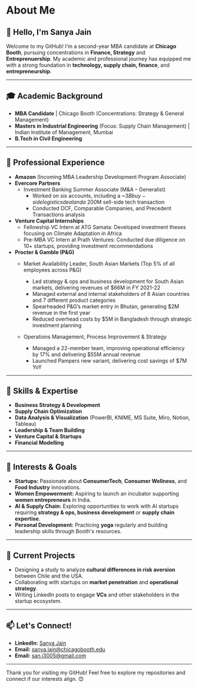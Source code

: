 # About Me

## 👋 Hello, I'm Sanya Jain

Welcome to my GitHub! I'm a second-year MBA candidate at **Chicago Booth**, pursuing concentrations in **Finance, Strategy** and **Entreprenuership**. My academic and professional journey has equipped me with a strong foundation in **technology, supply chain, finance**, and **entrepreneurship**.

---

## 🎓 Academic Background
- **MBA Candidate** | Chicago Booth (Concentrations: Strategy & General Management)
- **Masters in Industrial Engineering** (Focus: Supply Chain Management) | Indian Institute of Management, Mumbai
- **B.Tech in Civil Engineering**

---

## 💼 Professional Experience
- **Amazon** (Incoming MBA Leadership Development Program Associate)
- **Evercore Partners**  
  - Investment Banking Summer Associate (M&A – Generalist)  
    - Worked on six accounts, including a ~$3B buy-side logistics deal and a ~$200M sell-side tech transaction  
    - Conducted DCF, Comparable Companies, and Precedent Transactions analysis
- **Venture Capital Internships**  
  - Fellowship VC Intern at ATG Samata: Developed investment theses focusing on Climate Adaptation in Africa  
  - Pre-MBA VC Intern at Prath Ventures: Conducted due diligence on 10+ startups, providing investment recommendations
- **Procter & Gamble (P&G)**  
  - Market Availability Leader, South Asian Markets (Top 5% of all employees across P&G)  
    - Led strategy & ops and business development for South Asian markets, delivering revenues of $66M in FY 2021-22
    - Managed external and internal stakeholders of 8 Asian countries and 7 different product categories
    - Spearheaded P&G’s market entry in Bhutan, generating $2M revenue in the first year  
    - Reduced overhead costs by $5M in Bangladesh through strategic investment planning  
  
  - Operations Management, Process Improvement & Strategy  
    - Managed a 22-member team, improving operational efficiency by 17% and delivering $55M annual revenue
    - Launched Pampers new variant, delivering cost savings of $7M YoY

---

## 🌟 Skills & Expertise
- **Business Strategy & Development**
- **Supply Chain Optimization**
- **Data Analysis & Visualization** (PowerBI, KNIME, MS Suite, Miro, Notion, Tableau)
- **Leadership & Team Building**
- **Venture Capital & Startups**
- **Financial Modelling**

---

## 🚀 Interests & Goals
- **Startups:** Passionate about **ConsumerTech**, **Consumer Wellness**, and **Food Industry** innovations.
- **Women Empowerment:** Aspiring to launch an incubator supporting **women entrepreneurs** in India.
- **AI & Supply Chain:** Exploring opportunities to work with AI startups requiring **strategy & ops, business development** or **supply chain expertise**.
- **Personal Development:** Practicing **yoga** regularly and building leadership skills through Booth's resources.

---

## 📌 Current Projects
- Designing a study to analyze **cultural differences in risk aversion** between Chile and the USA.
- Collaborating with startups on **market penetration** and **operational strategy**.
- Writing LinkedIn posts to engage **VCs** and other stakeholders in the startup ecosystem.

---

## 📫 Let's Connect!
- **LinkedIn:** [Sanya Jain](https://www.linkedin.com/in/sanyajain)  
- **Email:** sanya.jain@chicagobooth.edu
- **Email:** san.j3005@gmail.com   
---

Thank you for visiting my GitHub! Feel free to explore my repositories and connect if our interests align. 😊
